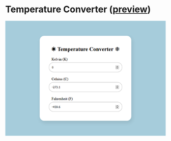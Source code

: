# Temperature Converter ([preview](https://code-architects.github.io/temperature-converter/))

![Temperature Converter preview](preview.png)
